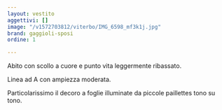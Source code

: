 ```yaml
---
layout: vestito
aggettivi: []
image: "/v1572703812/viterbo/IMG_6598_mf3k1j.jpg"
brand: gaggioli-sposi
ordine: 1

---
```

Abito con scollo a cuore e punto vita leggermente ribassato. 

Linea ad A con ampiezza moderata.

Particolarissimo il decoro a foglie illuminate da piccole paillettes tono su tono.